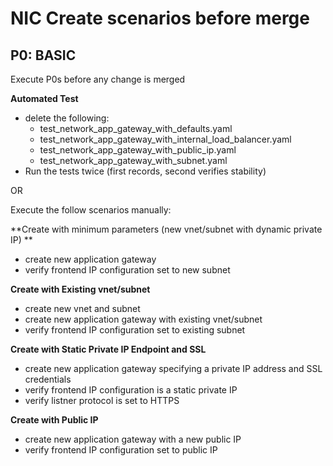 # NIC Create scenarios before merge #

## P0: BASIC ##
Execute P0s before any change is merged

**Automated Test**

 - delete the following:
	- test_network_app_gateway_with_defaults.yaml
	- test_network_app_gateway_with_internal_load_balancer.yaml
	- test_network_app_gateway_with_public_ip.yaml
	- test_network_app_gateway_with_subnet.yaml
 - Run the tests twice (first records, second verifies stability)

OR

Execute the follow scenarios manually:

**Create with minimum parameters (new vnet/subnet with dynamic private IP) **

  - create new application gateway
  - verify frontend IP configuration set to new subnet

**Create with Existing vnet/subnet**

  - create new vnet and subnet
  - create new application gateway with existing vnet/subnet
  - verify frontend IP configuration set to existing subnet

**Create with Static Private IP Endpoint and SSL**

  - create new application gateway specifying a private IP address and SSL credentials
  - verify frontend IP configuration is a static private IP
  - verify listner protocol is set to HTTPS

**Create with Public IP**

  - create new application gateway with a new public IP
  - verify frontend IP configuration set to public IP